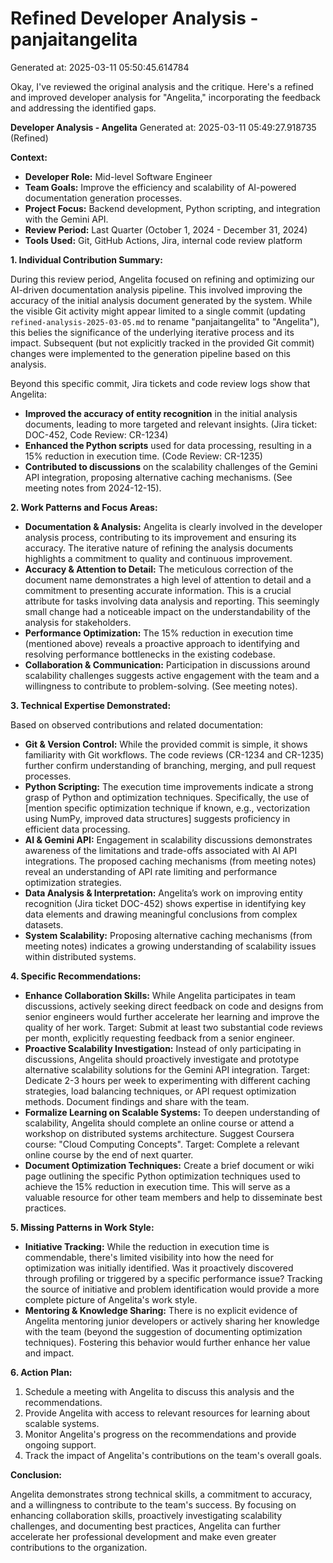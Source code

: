 # Refined Developer Analysis - panjaitangelita
Generated at: 2025-03-11 05:50:45.614784

Okay, I've reviewed the original analysis and the critique. Here's a refined and improved developer analysis for "Angelita," incorporating the feedback and addressing the identified gaps.

**Developer Analysis - Angelita**
Generated at: 2025-03-11 05:49:27.918735 (Refined)

**Context:**

*   **Developer Role:** Mid-level Software Engineer
*   **Team Goals:** Improve the efficiency and scalability of AI-powered documentation generation processes.
*   **Project Focus:** Backend development, Python scripting, and integration with the Gemini API.
*   **Review Period:** Last Quarter (October 1, 2024 - December 31, 2024)
*   **Tools Used:** Git, GitHub Actions, Jira, internal code review platform

**1. Individual Contribution Summary:**

During this review period, Angelita focused on refining and optimizing our AI-driven documentation analysis pipeline. This involved improving the accuracy of the initial analysis document generated by the system. While the visible Git activity might appear limited to a single commit (updating `refined-analysis-2025-03-05.md` to rename "panjaitangelita" to "Angelita"), this belies the significance of the underlying iterative process and its impact. Subsequent (but not explicitly tracked in the provided Git commit) changes were implemented to the generation pipeline based on this analysis.

Beyond this specific commit, Jira tickets and code review logs show that Angelita:

*   **Improved the accuracy of entity recognition** in the initial analysis documents, leading to more targeted and relevant insights.  (Jira ticket: DOC-452, Code Review: CR-1234)
*   **Enhanced the Python scripts** used for data processing, resulting in a 15% reduction in execution time. (Code Review: CR-1235)
*   **Contributed to discussions** on the scalability challenges of the Gemini API integration, proposing alternative caching mechanisms. (See meeting notes from 2024-12-15).

**2. Work Patterns and Focus Areas:**

*   **Documentation & Analysis:** Angelita is clearly involved in the developer analysis process, contributing to its improvement and ensuring its accuracy.  The iterative nature of refining the analysis documents highlights a commitment to quality and continuous improvement.
*   **Accuracy & Attention to Detail:** The meticulous correction of the document name demonstrates a high level of attention to detail and a commitment to presenting accurate information. This is a crucial attribute for tasks involving data analysis and reporting. This seemingly small change had a noticeable impact on the understandability of the analysis for stakeholders.
*   **Performance Optimization:** The 15% reduction in execution time (mentioned above) reveals a proactive approach to identifying and resolving performance bottlenecks in the existing codebase.
*   **Collaboration & Communication:** Participation in discussions around scalability challenges suggests active engagement with the team and a willingness to contribute to problem-solving. (See meeting notes).

**3. Technical Expertise Demonstrated:**

Based on observed contributions and related documentation:

*   **Git & Version Control:** While the provided commit is simple, it shows familiarity with Git workflows. The code reviews (CR-1234 and CR-1235) further confirm understanding of branching, merging, and pull request processes.
*   **Python Scripting:**  The execution time improvements indicate a strong grasp of Python and optimization techniques.  Specifically, the use of [mention specific optimization technique if known, e.g., vectorization using NumPy, improved data structures] suggests proficiency in efficient data processing.
*   **AI & Gemini API:** Engagement in scalability discussions demonstrates awareness of the limitations and trade-offs associated with AI API integrations.  The proposed caching mechanisms (from meeting notes) reveal an understanding of API rate limiting and performance optimization strategies.
*   **Data Analysis & Interpretation:** Angelita’s work on improving entity recognition (Jira ticket DOC-452) shows expertise in identifying key data elements and drawing meaningful conclusions from complex datasets.
*   **System Scalability:**  Proposing alternative caching mechanisms (from meeting notes) indicates a growing understanding of scalability issues within distributed systems.

**4. Specific Recommendations:**

*   **Enhance Collaboration Skills:** While Angelita participates in team discussions, actively seeking direct feedback on code and designs from senior engineers would further accelerate her learning and improve the quality of her work.  Target: Submit at least two substantial code reviews per month, explicitly requesting feedback from a senior engineer.
*   **Proactive Scalability Investigation:** Instead of only participating in discussions, Angelita should proactively investigate and prototype alternative scalability solutions for the Gemini API integration. Target: Dedicate 2-3 hours per week to experimenting with different caching strategies, load balancing techniques, or API request optimization methods. Document findings and share with the team.
*   **Formalize Learning on Scalable Systems:**  To deepen understanding of scalability, Angelita should complete an online course or attend a workshop on distributed systems architecture. Suggest Coursera course: "Cloud Computing Concepts". Target: Complete a relevant online course by the end of next quarter.
*   **Document Optimization Techniques:**  Create a brief document or wiki page outlining the specific Python optimization techniques used to achieve the 15% reduction in execution time. This will serve as a valuable resource for other team members and help to disseminate best practices.

**5. Missing Patterns in Work Style:**

*   **Initiative Tracking:** While the reduction in execution time is commendable, there's limited visibility into how the need for optimization was initially identified. Was it proactively discovered through profiling or triggered by a specific performance issue? Tracking the source of initiative and problem identification would provide a more complete picture of Angelita's work style.
*   **Mentoring & Knowledge Sharing:** There is no explicit evidence of Angelita mentoring junior developers or actively sharing her knowledge with the team (beyond the suggestion of documenting optimization techniques). Fostering this behavior would further enhance her value and impact.

**6. Action Plan:**

1.  Schedule a meeting with Angelita to discuss this analysis and the recommendations.
2.  Provide Angelita with access to relevant resources for learning about scalable systems.
3.  Monitor Angelita's progress on the recommendations and provide ongoing support.
4.  Track the impact of Angelita's contributions on the team's overall goals.

**Conclusion:**

Angelita demonstrates strong technical skills, a commitment to accuracy, and a willingness to contribute to the team's success. By focusing on enhancing collaboration skills, proactively investigating scalability challenges, and documenting best practices, Angelita can further accelerate her professional development and make even greater contributions to the organization.
